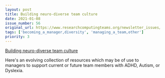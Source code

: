 ```yaml
---
layout: post
title: Building neuro-diverse team culture
date: 2021-01-08
issue_number: 56
original_url: https://www.researchcomputingteams.org/newsletter_issues/0056
tags: ['becoming_a_manager,diversity', 'managing_a_team,other']
priority: 3
---
```


<!-- markdownlint-disable MD033 -->
<!-- markdownlint-disable MD041 -->
<!-- markdownlint-disable MD049 -->

[Building neuro-diverse team culture](https://neurodiverse.team)

Here's an evolving collection of resources which may be of use to managers to support current or future team members with ADHD, Autism, or Dyslexia.
